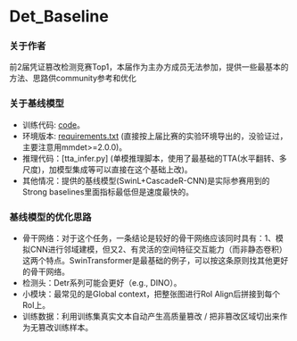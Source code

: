 # Det_Baseline
### 关于作者
前2届凭证篡改检测竞赛Top1，本届作为主办方成员无法参加，提供一些最基本的方法、思路供community参考和优化
### 关于基线模型
* 训练代码: [code]()。
* 环境版本: [requirements.txt]() (直接按上届比赛的实验环境导出的，没验证过，主要注意用mmdet>=2.0.0)。
* 推理代码：[tta_infer.py] (单模推理脚本，使用了最基础的TTA(水平翻转、多尺度)，加模型集成等可以直接在这个基础上改)。
* 其他情况：提供的基线模型(SwinL+CascadeR-CNN)是实际参赛用到的Strong baselines里面指标最低但是速度最快的。
### 基线模型的优化思路
* 骨干网络：对于这个任务，一条结论是较好的骨干网络应该同时具有：1、模拟CNN进行邻域建模，但又2、有灵活的空间特征交互能力（而非静态卷积）这两个特点。SwinTransformer是最基础的例子，可以按这条原则找其他更好的骨干网络。
* 检测头：Detr系列可能会更好（e.g., DINO）。
* 小模块：最常见的是Global context，把整张图进行RoI Align后拼接到每个RoI上。
* 训练数据：利用训练集真实文本自动产生高质量篡改 / 把非篡改区域切出来作为无篡改训练样本。

